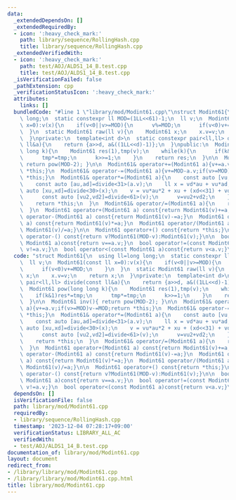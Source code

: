```yaml
---
data:
  _extendedDependsOn: []
  _extendedRequiredBy:
  - icon: ':heavy_check_mark:'
    path: library/sequence/RollingHash.cpp
    title: library/sequence/RollingHash.cpp
  _extendedVerifiedWith:
  - icon: ':heavy_check_mark:'
    path: test/AOJ/ALDS1_14_B.test.cpp
    title: test/AOJ/ALDS1_14_B.test.cpp
  _isVerificationFailed: false
  _pathExtension: cpp
  _verificationStatusIcon: ':heavy_check_mark:'
  attributes:
    links: []
  bundledCode: "#line 1 \"library/mod/Modint61.cpp\"\nstruct Modint61{\n  using ll=long\
    \ long;\n  static constexpr ll MOD=(1LL<<61)-1;\n  ll v;\n  Modint61(const ll\
    \ x=0):v(x){\n    if(v<0||v>=MOD){\n      v%=MOD;\n      if(v<0)v+=MOD;\n    }\n\
    \  }\n  static Modint61 raw(ll v){\n    Modint61 x;\n    x.v=v;\n    return x;\n\
    \  }\nprivate:\n  template<int d>\n  static constexpr pair<ll,ll> divide(const\
    \ ll&a){\n    return {a>>d, a&((1LL<<d)-1)};\n  }\npublic:\n  Modint61 pow(long\
    \ long k){\n    Modint61 res(1),tmp(v);\n    while(k){\n      if(k&1)res*=tmp;\n\
    \      tmp*=tmp;\n      k>>=1;\n    }\n    return res;\n  }\n\n  Modint61 inv(){\
    \ return pow(MOD-2); }\n\n  Modint61& operator+=(Modint61 a){v+=a.v;if(v>=MOD)v-=MOD;return\
    \ *this;}\n  Modint61& operator-=(Modint61 a){v+=MOD-a.v;if(v>=MOD)v-=MOD;return\
    \ *this;}\n  Modint61& operator*=(Modint61 a){\n    const auto [vu,vd]=divide<31>(v);\n\
    \    const auto [au,ad]=divide<31>(a.v);\n    ll x = vd*au + vu*ad;\n    const\
    \ auto [xu,xd]=divide<30>(x);\n    v = vu*au*2 + xu + (xd<<31) + vd*ad;\n    if(v>=MOD){\n\
    \      const auto [vu2,vd2]=divide<61>(v);\n      v=vu2+vd2;\n    }\n    if(v>=MOD)v-=MOD;\n\
    \    return *this;\n  }\n  Modint61& operator/=(Modint61 a){\n    return (*this)*=a.inv();\n\
    \  }\n  Modint61 operator+(Modint61 a) const{return Modint61(v)+=a;}\n  Modint61\
    \ operator-(Modint61 a) const{return Modint61(v)-=a;}\n  Modint61 operator*(Modint61\
    \ a) const{return Modint61(v)*=a;}\n  Modint61 operator/(Modint61 a) const{return\
    \ Modint61(v)/=a;}\n\n  Modint61 operator+() const{return *this;}\n  Modint61\
    \ operator-() const{return v?Modint61(MOD-v):Modint61(v);}\n\n  bool operator==(const\
    \ Modint61 a)const{return v==a.v;}\n  bool operator!=(const Modint61 a)const{return\
    \ v!=a.v;}\n  bool operator<(const Modint61 a)const{return v<a.v;}\n};\n"
  code: "struct Modint61{\n  using ll=long long;\n  static constexpr ll MOD=(1LL<<61)-1;\n\
    \  ll v;\n  Modint61(const ll x=0):v(x){\n    if(v<0||v>=MOD){\n      v%=MOD;\n\
    \      if(v<0)v+=MOD;\n    }\n  }\n  static Modint61 raw(ll v){\n    Modint61\
    \ x;\n    x.v=v;\n    return x;\n  }\nprivate:\n  template<int d>\n  static constexpr\
    \ pair<ll,ll> divide(const ll&a){\n    return {a>>d, a&((1LL<<d)-1)};\n  }\npublic:\n\
    \  Modint61 pow(long long k){\n    Modint61 res(1),tmp(v);\n    while(k){\n  \
    \    if(k&1)res*=tmp;\n      tmp*=tmp;\n      k>>=1;\n    }\n    return res;\n\
    \  }\n\n  Modint61 inv(){ return pow(MOD-2); }\n\n  Modint61& operator+=(Modint61\
    \ a){v+=a.v;if(v>=MOD)v-=MOD;return *this;}\n  Modint61& operator-=(Modint61 a){v+=MOD-a.v;if(v>=MOD)v-=MOD;return\
    \ *this;}\n  Modint61& operator*=(Modint61 a){\n    const auto [vu,vd]=divide<31>(v);\n\
    \    const auto [au,ad]=divide<31>(a.v);\n    ll x = vd*au + vu*ad;\n    const\
    \ auto [xu,xd]=divide<30>(x);\n    v = vu*au*2 + xu + (xd<<31) + vd*ad;\n    if(v>=MOD){\n\
    \      const auto [vu2,vd2]=divide<61>(v);\n      v=vu2+vd2;\n    }\n    if(v>=MOD)v-=MOD;\n\
    \    return *this;\n  }\n  Modint61& operator/=(Modint61 a){\n    return (*this)*=a.inv();\n\
    \  }\n  Modint61 operator+(Modint61 a) const{return Modint61(v)+=a;}\n  Modint61\
    \ operator-(Modint61 a) const{return Modint61(v)-=a;}\n  Modint61 operator*(Modint61\
    \ a) const{return Modint61(v)*=a;}\n  Modint61 operator/(Modint61 a) const{return\
    \ Modint61(v)/=a;}\n\n  Modint61 operator+() const{return *this;}\n  Modint61\
    \ operator-() const{return v?Modint61(MOD-v):Modint61(v);}\n\n  bool operator==(const\
    \ Modint61 a)const{return v==a.v;}\n  bool operator!=(const Modint61 a)const{return\
    \ v!=a.v;}\n  bool operator<(const Modint61 a)const{return v<a.v;}\n};"
  dependsOn: []
  isVerificationFile: false
  path: library/mod/Modint61.cpp
  requiredBy:
  - library/sequence/RollingHash.cpp
  timestamp: '2023-12-04 07:28:17+09:00'
  verificationStatus: LIBRARY_ALL_AC
  verifiedWith:
  - test/AOJ/ALDS1_14_B.test.cpp
documentation_of: library/mod/Modint61.cpp
layout: document
redirect_from:
- /library/library/mod/Modint61.cpp
- /library/library/mod/Modint61.cpp.html
title: library/mod/Modint61.cpp
---
```

